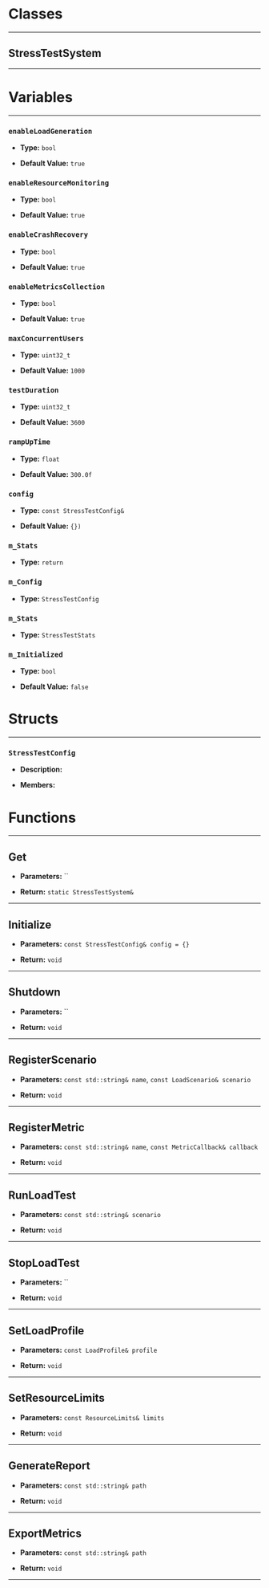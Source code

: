 # Classes
---

## StressTestSystem
---




# Variables
---

### `enableLoadGeneration`

- **Type:** `bool`

- **Default Value:** `true`



### `enableResourceMonitoring`

- **Type:** `bool`

- **Default Value:** `true`



### `enableCrashRecovery`

- **Type:** `bool`

- **Default Value:** `true`



### `enableMetricsCollection`

- **Type:** `bool`

- **Default Value:** `true`



### `maxConcurrentUsers`

- **Type:** `uint32_t`

- **Default Value:** `1000`



### `testDuration`

- **Type:** `uint32_t`

- **Default Value:** `3600`



### `rampUpTime`

- **Type:** `float`

- **Default Value:** `300.0f`



### `config`

- **Type:** `const StressTestConfig&`

- **Default Value:** `{})`



### `m_Stats`

- **Type:** `return`



### `m_Config`

- **Type:** `StressTestConfig`



### `m_Stats`

- **Type:** `StressTestStats`



### `m_Initialized`

- **Type:** `bool`

- **Default Value:** `false`




# Structs
---

### `StressTestConfig`

- **Description:** 

- **Members:**




# Functions
---

## Get



- **Parameters:** ``

- **Return:** `static StressTestSystem&`

---

## Initialize



- **Parameters:** `const StressTestConfig& config = {}`

- **Return:** `void`

---

## Shutdown



- **Parameters:** ``

- **Return:** `void`

---

## RegisterScenario



- **Parameters:** `const std::string& name`, `const LoadScenario& scenario`

- **Return:** `void`

---

## RegisterMetric



- **Parameters:** `const std::string& name`, `const MetricCallback& callback`

- **Return:** `void`

---

## RunLoadTest



- **Parameters:** `const std::string& scenario`

- **Return:** `void`

---

## StopLoadTest



- **Parameters:** ``

- **Return:** `void`

---

## SetLoadProfile



- **Parameters:** `const LoadProfile& profile`

- **Return:** `void`

---

## SetResourceLimits



- **Parameters:** `const ResourceLimits& limits`

- **Return:** `void`

---

## GenerateReport



- **Parameters:** `const std::string& path`

- **Return:** `void`

---

## ExportMetrics



- **Parameters:** `const std::string& path`

- **Return:** `void`

---
